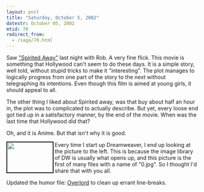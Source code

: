 ```yaml
---
layout: post
title: "Saturday, October 5, 2002"
datestr: October 05, 2002
mtid: 70
redirect_from:
  - /saga/70.html
---
```


Saw <a href="http://bventertainment.go.com/movies/spiritedaway/index.html">"Spirited
Away"</a> last night with Rob. A very fine flick. This movie is something
that Hollywood can't seem to do these days. It is a simple story, well told,
without stupid tricks to make it "interesting". The plot manages to
logically progress from one part of the story to the next without telegraphing
its intentions. Even though this film is aimed at young girls, it should appeal
to all.

The other thing I liked about Spirited away, was that buy about half an hour
in, the plot was to complicated to actually describe. But yet, every loose end
got tied up in a satisfactory manner, by the end of the movie. When was the
last time that Hollywood did that?

Oh, and it is Anime. But that isn't why it is good.

<a href="../photo/riv-birthday/index.html"><img src="../photo/riv-birthday/Thumbs/0.jpg" width="120" height="79" border="2" align="left"></a>

Every time I start up Dreamweaver, I end up looking at the picture to the left. This
is because the image library of DW is usually what opens up, and this picture
is the first of many files with a name of "0.jpg". So I thought I'd
share that with you all.

Updated the humor file: <a href="../rofl/overlord.html">Overlord</a> to clean
up errant line-breaks.

